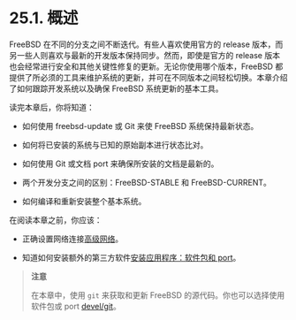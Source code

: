 # 25.1. 概述

FreeBSD 在不同的分支之间不断迭代。有些人喜欢使用官方的 release 版本，而另一些人则喜欢与最新的开发版本保持同步。然而，即使是官方的 release 版本也会经常进行安全和其他关键性修复的更新。无论你使用哪个版本，FreeBSD 都提供了所必须的工具来维护系统的更新，并可在不同版本之间轻松切换。本章介绍了如何跟踪开发系统以及确保 FreeBSD 系统更新的基本工具。

读完本章后，你将知道：

- 如何使用 freebsd-update 或 Git 来使 FreeBSD 系统保持最新状态。

- 如何将已安装的系统与已知的原始副本进行状态比对。

- 如何使用 Git 或文档 port 来确保所安装的文档是最新的。

- 两个开发分支之间的区别：FreeBSD-STABLE 和 FreeBSD-CURRENT。

- 如何编译和重新安装整个基本系统。

在阅读本章之前，你应该：

- 正确设置网络连接[高级网络](https://docs.freebsd.org/en/books/handbook/advanced-networking/index.html#advanced-networking)。

- 知道如何安装额外的第三方软件[安装应用程序：软件包和 port](https://docs.freebsd.org/en/books/handbook/ports/index.html#ports)。

> **注意**
>
> 在本章中，使用 `git` 来获取和更新 FreeBSD 的源代码。你也可以选择使用软件包或 port [devel/git](https://cgit.freebsd.org/ports/tree/devel/git/pkg-descr)。